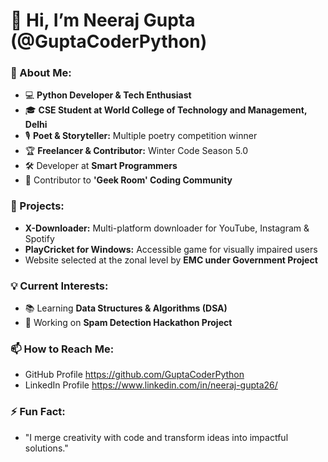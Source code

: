 
# 👋 Hi, I’m Neeraj Gupta (@GuptaCoderPython)  

### 🌟 About Me:
- 💻 **Python Developer & Tech Enthusiast**  
- 🎓 **CSE Student at World College of Technology and Management, Delhi**  
- 🎙 **Poet & Storyteller:** Multiple poetry competition winner  
- 🏆 **Freelancer & Contributor:** Winter Code Season 5.0  
- 🛠️ Developer at **Smart Programmers**  
- 🔗 Contributor to **'Geek Room' Coding Community**  

### 🚀 Projects:
- **X-Downloader:** Multi-platform downloader for YouTube, Instagram & Spotify  
- **PlayCricket for Windows:** Accessible game for visually impaired users  
- Website selected at the zonal level by **EMC under Government Project**  

### 💡 Current Interests:
- 📚 Learning **Data Structures & Algorithms (DSA)**  
- 🤝 Working on **Spam Detection Hackathon Project**  

### 📫 How to Reach Me:
- GitHub Profile https://github.com/GuptaCoderPython 
- LinkedIn Profile https://www.linkedin.com/in/neeraj-gupta26/  

### ⚡ Fun Fact:
- "I merge creativity with code and transform ideas into impactful solutions."  
